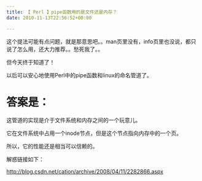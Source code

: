 ```yaml
---
title: 【 Perl 】pipe函数用的是文件还是内存？
date: 2010-11-13T22:56:52+00:00

---
```

这个提法可能有点问题，就是那意思吧。。man页里没有，info页里也没说，都只说了怎么用，还大力推荐。。愁死我了。。

但今天终于知道了！

以后可以安心地使用Perl中的pipe函数和linux的命名管道了。

# 答案是：

这管道的实现是介于文件系统和内存之间的一个玩意儿。
  
它在文件系统中占用一个inode节点，但是这个节点指向内存中的一个页。
  
所以，它的性能还是相当可以信赖的。

解惑链接如下：
  
http://blog.csdn.net/cation/archive/2008/04/11/2282866.aspx
